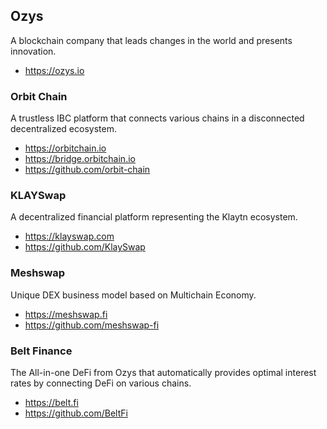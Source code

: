 ## Ozys

A blockchain company that leads changes in the world and presents innovation.
* https://ozys.io

### Orbit Chain

A trustless IBC platform that connects various chains in a disconnected decentralized ecosystem.
* https://orbitchain.io
* https://bridge.orbitchain.io
* https://github.com/orbit-chain

### KLAYSwap

A decentralized financial platform representing the Klaytn ecosystem.
* https://klayswap.com
* https://github.com/KlaySwap

### Meshswap

Unique DEX business model based on Multichain Economy.
* https://meshswap.fi
* https://github.com/meshswap-fi

### Belt Finance

The All-in-one DeFi from Ozys that automatically provides optimal interest rates by connecting DeFi on various chains.
* https://belt.fi
* https://github.com/BeltFi
